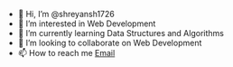 - 👋 Hi, I’m @shreyansh1726
- 👀 I’m interested in Web Development
- 🌱 I’m currently learning Data Structures and Algorithms
- 💞️ I’m looking to collaborate on Web Development
- 📫 How to reach me [Email](mailto:shreyanshchaturvedi07@gmail.com)

<!---
shreyansh1726/shreyansh1726 is a ✨ special ✨ repository because its `README.md` (this file) appears on your GitHub profile.
You can click the Preview link to take a look at your changes.
--->
